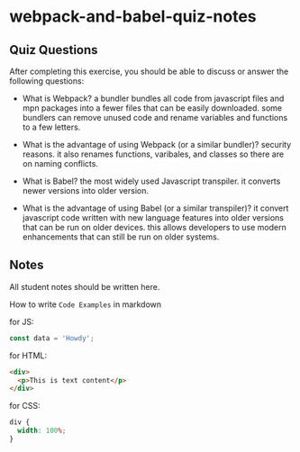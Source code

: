 # webpack-and-babel-quiz-notes

## Quiz Questions

After completing this exercise, you should be able to discuss or answer the following questions:

- What is Webpack?
  a bundler bundles all code from javascript files and mpn packages into a fewer files that can be easily downloaded. some bundlers can remove unused code and rename variables and functions to a few letters.

- What is the advantage of using Webpack (or a similar bundler)?
  security reasons. it also renames functions, varibales, and classes so there are on naming conflicts.

- What is Babel?
  the most widely used Javascript transpiler. it converts newer versions into older version.

- What is the advantage of using Babel (or a similar transpiler)?
  it convert javascript code written with new language features into older versions that can be run on older devices. this allows developers to use modern enhancements that can still be run on older systems.

## Notes

All student notes should be written here.

How to write `Code Examples` in markdown

for JS:

```js
const data = 'Howdy';
```

for HTML:

```html
<div>
  <p>This is text content</p>
</div>
```

for CSS:

```css
div {
  width: 100%;
}
```
